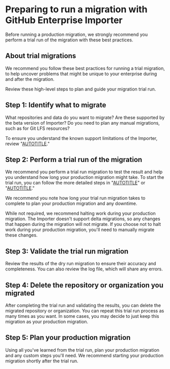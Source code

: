 # Preparing to run a migration with GitHub Enterprise Importer

Before running a production migration, we strongly recommend you perform a trial run of the migration with these best practices.

## About trial migrations

We recommend you follow these best practices for running a trial migration, to help uncover problems that might be unique to your enterprise during and after the migration.

Review these high-level steps to plan and guide your migration trial run.

## Step 1: Identify what to migrate

What repositories and data do you want to migrate? Are these supported by the beta version of Importer? Do you need to plan any manual migrations, such as for Git LFS resources?

To ensure you understand the known support limitations of the Importer, review "[AUTOTITLE](/migrations/using-github-enterprise-importer/understanding-github-enterprise-importer/about-github-enterprise-importer#support-limitations-for-github-enterprise-importer)."

## Step 2: Perform a trial run of the migration

We recommend you perform a trial run migration to test the result and help you understand how long your production migration might take. To start the trial run, you can follow the more detailed steps in "[AUTOTITLE](/migrations/using-github-enterprise-importer/migrating-repositories-with-github-enterprise-importer)" or "[AUTOTITLE](/migrations/using-github-enterprise-importer/migrating-organizations-with-github-enterprise-importer)."

We recommend you note how long your trial run migration takes to complete to plan your production migration and any downtime.

While not required, we recommend halting work during your production migration. The Importer doesn't support delta migrations, so any changes that happen during the migration will not migrate. If you choose not to halt work during your production migration, you'll need to manually migrate these changes.

## Step 3: Validate the trial run migration

Review the results of the dry run migration to ensure their accuracy and completeness. You can also review the log file, which will share any errors.

## Step 4: Delete the repository or organization you migrated

After completing the trial run and validating the results, you can delete the migrated repository or organization. You can repeat this trial run process as many times as you want. In some cases, you may decide to just keep this migration as your production migration.

## Step 5: Plan your production migration

Using all you've learned from the trial run, plan your production migration and any custom steps you'll need. We recommend starting your production migration shortly after the trial run.
